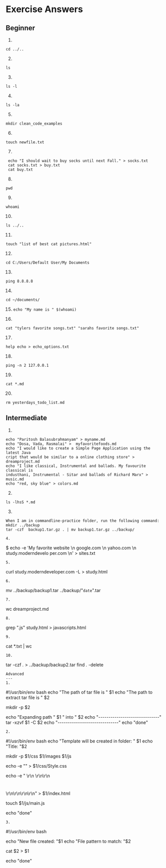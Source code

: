 # Exercise Answers
Beginner
---
1.  
  ```
  cd ../..
  ```
2.  
  ```
  ls
  ```
3.  
  ```
  ls -l
  ```
4.  
  ```
  ls -la
  ```
5.
  ```
  mkdir clean_code_examples
  ```
6.
  ```
  touch newfile.txt
  ```
7.
  ```
   echo "I should wait to buy socks until next Fall." > socks.txt
   cat socks.txt > buy.txt
   cat buy.txt
  ```
8.
  ```
  pwd
  ```
9.
  ```
  whoami
  ```
10.
  ```
  ls ../..
  ```
11.
   ```
   touch "list of best cat pictures.html"
   ```
12.
   ```
   cd C:/Users/Default User/My Documents
   ```
13.
   ```
   ping 8.8.8.8
   ```
14.
   ```
   cd ~/documents/
   ```
15.
   	```
   	echo "My name is " $(whoami)
   	```
16.
   ```
   cat "tylers favorite songs.txt" "sarahs favorite songs.txt"
   ```
17.
   ```
   help echo > echo_options.txt
   ```
18.
   ```
   ping -n 2 127.0.0.1
   ```
19.
   ```
   cat *.md
   ```
20.
   ```
   rm yesterdays_todo_list.md
   ``` 

Intermediate
---
1.
  ```
  echo "Paritosh Balasubrahmanyam" > myname.md
  echo "Dosa, Vada, Rasmalai" >  myfavoritefoods.md
  echo "I would like to create a Simple Page Application using the latest Java
  cript that would be similar to a online clothing store" > dreamproject.md
  echo "I like classical, Instrumental and ballads. My favourite classical is
  industhani, Instrumental - Sitar and ballads of Richard Marx" > music.md
  echo "red, sky blue" > colors.md
  ```
2.
  ```
  ls -lhsS *.md
  ```
3.
  ```
  When I am in commandline-practice folder, run the following command: 
  mkdir ../backup
  tar -czf  backup1.tar.gz . | mv backup1.tar.gz ../backup/

4.
  ```
  $ echo -e 'My favorite website \n google.com \n yahoo.com \n study.moderndevelo
per.com \n' > sites.txt
```
5.
  ```
   curl study.moderndeveloper.com -L > study.html
  ```
6. 
  ```
   mv ../backup/backup1.tar  ../backup/"`date`".tar
  ```
7.
  ```
  wc dreamproject.md
  ```
8.
  ```
  grep ".js" study.html > javascripts.html
  ```
9.
  ```
  cat *.txt | wc
  ```
10.
  ```
  tar -czf *.* > ../backup/backup2.tar
  find *.* -delete
  ```
Advanced
---
1.
  ```
  #!/usr/bin/env bash
  echo "The path of tar file is " $1
  echo "The path to extract tar file is " $2

  mkdir -p $2

  echo "Expanding path " $1 " into " $2
  echo "------------------------------"
  tar -xzvf $1 -C $2
  echo "------------------------------"
  echo "done"
  ```
2.  
  ```
  #!/usr/bin/env bash
  echo "Template will be created in folder: " $1
  echo "Title: "$2

  mkdir -p $1/css $1/images $1/js

  echo -e "<style> \r\n body{color:red;} \r\n</style>" >  $1/css/Style.css

  echo -e "<!DOCTYPE html> \r\n <html>\r\n<head>\r\n <h1><title>$2</title></h1>\r\n</head>\r\n<body>\r\n</body>\r\n</html>" >  $1/index.html

  touch $1/js/main.js

  echo "done"
  ```
3.
  ```
  #!/usr/bin/env bash

  echo "New file created: "$1
  echo "File pattern to match: "$2

  cat $2 > $1

  echo "done"
  ```
